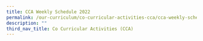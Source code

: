 ```yaml
---
title: CCA Weekly Schedule 2022
permalink: /our-curriculum/co-curricular-activities-cca/cca-weekly-schedule-2022
description: ""
third_nav_title: Co Curricular Activities (CCA)
---
```

